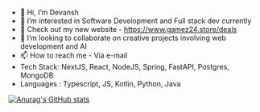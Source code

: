 - 👋 Hi, I’m Devansh
- 👀 I’m interested in Software Development and Full stack dev currently
- 🌱 Check out my new website - https://www.gamez24.store/deals
- 💞️ I’m looking to collaborate on creative projects involving web development and AI
- 📫 How to reach me - Via e-mail
- Tech Stack: NextJS, React, NodeJS, Spring, FastAPI, Postgres, MongoDB
- Languages : Typescript, JS, Kotlin, Python, Java
  
[![Anurag's GitHub stats](https://github-readme-stats.vercel.app/api?username=devpool007)](https://github.com/anuraghazra/github-readme-stats)
<!---
devpool007/devpool007 is a ✨ special ✨ repository because its `README.md` (this file) appears on your GitHub profile.
You can click the Preview link to take a look at your changes.
--->
